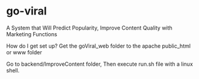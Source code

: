 # go-viral
A System that Will Predict Popularity, Improve Content Quality with Marketing Functions

How do I get set up?
Get the goViral_web folder to the apache public_html or www folder

Go to backend/ImproveContent folder, Then execute run.sh file with a linux shell.

